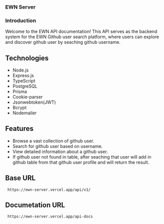 ### EWN Server

### Introduction

Welcome to the EWN API documentation! This API serves as the backend system for the EWN Github user search platform, where users can explore and discover github user by seaching github username.

## Technologies

- Node.js
- Express.js
- TypeScript
- PostgreSQL
- Prisma
- Cookie-parser
- Jsonwebtoken(JWT)
- Bcrypt
- Nodemailer

## Features

- Browse a vast collection of github user.
- Search for github user based on username.
- View detailed information about a github user.
- If github user not found in table, after seaching that user will add in github table from that github user profile and will return the result. 

## Base URL

```
 https://ewn-server.vercel.app/api/v1/
```
## Documetation URL
```
 https://ewn-server.vercel.app/api-docs
```